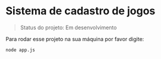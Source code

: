 <h1>Sistema de cadastro de jogos</h1>

> Status do projeto: Em desenvolvimento
> 
Para rodar esse projeto na sua máquina por favor digite:

```
node app.js
```
